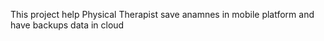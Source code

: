 This project help Physical Therapist save anamnes in mobile platform and have backups data in cloud
